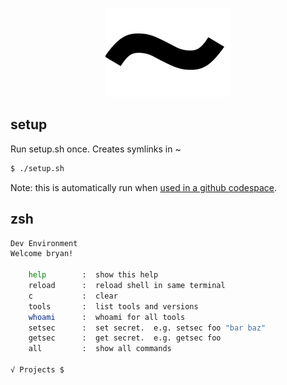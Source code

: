 
<p align="center">
    <img src="res/tilda.png"/>
</p>

## setup

Run setup.sh once.  Creates symlinks in ~

```bash
$ ./setup.sh
```

Note: this is automatically run when [used in a github codespace](https://docs.github.com/en/codespaces/customizing-your-codespace/personalizing-codespaces-for-your-account#dotfiles).

## zsh

```bash
Dev Environment
Welcome bryan!

    help        :  show this help
    reload      :  reload shell in same terminal
    c           :  clear    
    tools       :  list tools and versions
    whoami      :  whoami for all tools
    setsec      :  set secret.  e.g. setsec foo "bar baz"
    getsec      :  get secret.  e.g. getsec foo
    all         :  show all commands

√ Projects $
```